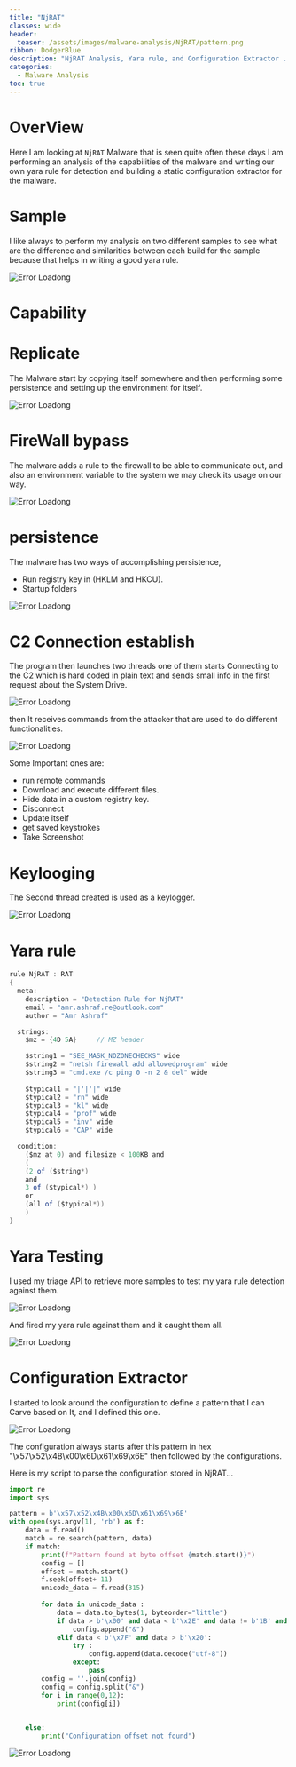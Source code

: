 ```yaml
---
title: "NjRAT"
classes: wide
header:
  teaser: /assets/images/malware-analysis/NjRAT/pattern.png
ribbon: DodgerBlue
description: "NjRAT Analysis, Yara rule, and Configuration Extractor ..."
categories:
  - Malware Analysis
toc: true
---
```


# OverView

Here I am looking at `NjRAT` Malware that is seen quite often these days I am performing an analysis of the capabilities of the malware and writing our own yara rule for detection and building a static configuration extractor for the malware.

# Sample

I like always to perform my analysis on two different samples to see what are the difference and similarities between each build for the sample because that helps in writing a good yara rule.

![Error Loadong](/assets/images/malware-analysis/NjRAT/sample.png)

# Capability

# Replicate

The Malware start by copying itself somewhere and then performing some persistence and setting up the environment for itself.

![Error Loadong](/assets/images/malware-analysis/NjRAT/copy.png)

# FireWall bypass

The malware adds a rule to the firewall to be able to communicate out, and also an environment variable to the system we may check its usage on our way.

![Error Loadong](/assets/images/malware-analysis/NjRAT/fire.png)

# persistence 

The malware has two ways of accomplishing persistence,

- Run registry key in (HKLM and HKCU).
- Startup folders

![Error Loadong](/assets/images/malware-analysis/NjRAT/per.png)

# C2 Connection establish

The program then launches two threads one of them starts Connecting to the C2 which is hard coded in plain text and sends small info in the first request about the System Drive.

![Error Loadong](/assets/images/malware-analysis/NjRAT/conn.png)

then It receives commands from the attacker that are used to do different functionalities.

![Error Loadong](/assets/images/malware-analysis/NjRAT/cmd.png)

Some Important ones are:

- run remote commands
- Download and execute different files.
- Hide data in a custom registry key.
- Disconnect
- Update itself
- get saved keystrokes
- Take Screenshot


# Keylooging

The Second thread created is used as a keylogger.

![Error Loadong](/assets/images/malware-analysis/NjRAT/log.png)

# Yara rule

```cs
rule NjRAT : RAT
{
  meta:
    description = "Detection Rule for NjRAT"
    email = "amr.ashraf.re@outlook.com"
    author = "Amr Ashraf"

  strings:
    $mz = {4D 5A}     // MZ header

    $string1 = "SEE_MASK_NOZONECHECKS" wide
    $string2 = "netsh firewall add allowedprogram" wide
    $string3 = "cmd.exe /c ping 0 -n 2 & del" wide
    
    $typical1 = "|'|'|" wide
    $typical2 = "rn" wide
    $typical3 = "kl" wide
    $typical4 = "prof" wide
    $typical5 = "inv" wide
    $typical6 = "CAP" wide

  condition:
    ($mz at 0) and filesize < 100KB and
    (
    (2 of ($string*)
    and
    3 of ($typical*) )
    or
    (all of ($typical*))
    )
}
```

# Yara Testing

I used my triage API to retrieve more samples to test my yara rule detection against them.

![Error Loadong](/assets/images/malware-analysis/NjRAT/triage.png)

And fired my yara rule against them and it caught them all.

![Error Loadong](/assets/images/malware-analysis/NjRAT/test.png)

# Configuration Extractor

I started to look around the configuration to define a pattern that I can Carve based on It, and I defined this one.

![Error Loadong](/assets/images/malware-analysis/NjRAT/pattern.png)

The configuration always starts after this pattern in hex "\x57\x52\x4B\x00\x6D\x61\x69\x6E"
then followed by the configurations.

Here is my script to parse the configuration stored in NjRAT...

```py
import re
import sys

pattern = b'\x57\x52\x4B\x00\x6D\x61\x69\x6E'
with open(sys.argv[1], 'rb') as f:
    data = f.read()
    match = re.search(pattern, data)
    if match:
        print(f"Pattern found at byte offset {match.start()}")
        config = [] 
        offset = match.start()
        f.seek(offset+ 11)
        unicode_data = f.read(315)
        
        for data in unicode_data :
            data = data.to_bytes(1, byteorder="little")
            if data > b'\x00' and data < b'\x2E' and data != b'1B' and data != b'27':
                config.append("&")
            elif data < b'\x7F' and data > b'\x20':
                try :
                    config.append(data.decode("utf-8"))
                except:
                    pass
        config = ''.join(config)            
        config = config.split("&")
        for i in range(0,12):
            print(config[i])

        
    else:
        print("Configuration offset not found")
```

![Error Loadong](/assets/images/malware-analysis/NjRAT/extracted.png)
